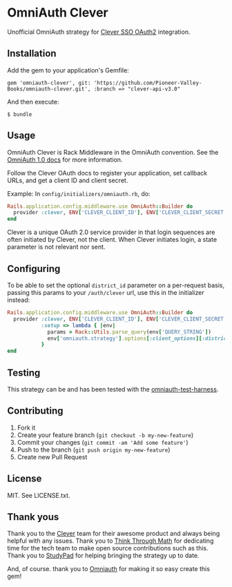 # OmniAuth Clever

Unofficial OmniAuth strategy for [Clever SSO OAuth2](https://dev.clever.com/sso) integration.

## Installation

Add the gem to your application's Gemfile:

    gem 'omniauth-clever', git: 'https://github.com/Pioneer-Valley-Books/omniauth-clever.git', :branch => "clever-api-v3.0"

And then execute:

    $ bundle

## Usage

OmniAuth Clever is Rack Middleware in the OmniAuth convention. See the
[OmniAuth 1.0 docs](https://github.com/intridea/omniauth) for more information.

Follow the Clever OAuth docs to register your application, set callback URLs,
and get a client ID and client secret.

Example: In `config/initializers/omniauth.rb`, do:

```ruby
Rails.application.config.middleware.use OmniAuth::Builder do
  provider :clever, ENV['CLEVER_CLIENT_ID'], ENV['CLEVER_CLIENT_SECRET'], get_user_info: true
end
```

Clever is a unique OAuth 2.0 service provider in that login sequences
are often initiated by Clever, not the client. When Clever initiates
login, a state parameter is not relevant nor sent.


## Configuring

To be able to set the optional `district_id` parameter on a
per-request basis, passing this params to your `/auth/clever` url, use
this in the initializer instead:

```ruby
Rails.application.config.middleware.use OmniAuth::Builder do
  provider :clever, ENV['CLEVER_CLIENT_ID'], ENV['CLEVER_CLIENT_SECRET'],
           :setup => lambda { |env|
             params = Rack::Utils.parse_query(env['QUERY_STRING'])
             env['omniauth.strategy'].options[:client_options][:district_id] = params['district_id']
           }
end
```

## Testing

This strategy can be and has been tested with the [omniauth-test-harness](https://github.com/PracticallyGreen/omniauth-test-harness).

## Contributing

1. Fork it
2. Create your feature branch (`git checkout -b my-new-feature`)
3. Commit your changes (`git commit -am 'Add some feature'`)
4. Push to the branch (`git push origin my-new-feature`)
5. Create new Pull Request

## License

MIT. See LICENSE.txt.

## Thank yous

Thank you to the [Clever](https://github.com/Clever/) team for their awesome
product and always being helpful with any issues. Thank you to [Think Through
Math](https://github.com/thinkthroughmath) for dedicating time for the tech
team to make open source contributions such as this. Thank you to [StudyPad](https://github.com/StudyPad) for helping bringing the strategy up to date.

And, of course. thank you to [Omniauth](https://github.com/intridea/omniauth)
for making it so easy create this gem!
